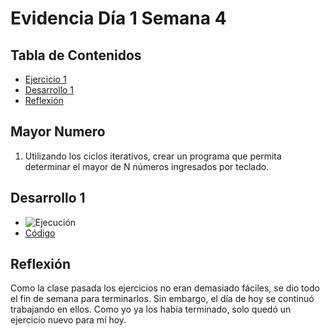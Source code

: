 # Evidencia Día 1 Semana 4
## Tabla de Contenidos
- [Ejercicio 1](#mayor-numero)
- [Desarrollo 1](#desarrollo-1)
- [Reflexión](#reflexion)
## Mayor Numero
1. Utilizando los ciclos iterativos, crear un programa que permita determinar el mayor de N números ingresados por teclado.
## Desarrollo 1
- ![Ejecución](https://raw.githubusercontent.com/SebaFarias/modulo_programacion_basica_en_java/master/java/Mayor/Mayor.PNG)
- [Código](https://github.com/SebaFarias/modulo_programacion_basica_en_java/blob/master/java/Mayor/Mayor.java)
## Reflexión
Como la clase pasada los ejercicios no eran demasiado fáciles, se dio todo el fin de semana para terminarlos. Sin embargo, el día de hoy se continuó trabajando en ellos. Como yo ya los había terminado, solo quedó un ejercicio nuevo para mí hoy.